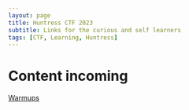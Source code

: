 ```yaml
---
layout: page
title: Huntress CTF 2023
subtitle: Links for the curious and self learners
tags: [CTF, Learning, Huntress]
---
```


# Content incoming
[Warmups]("/assets/writeups/huntress23_warmup.md")